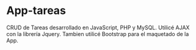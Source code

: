 # App-tareas
CRUD de Tareas desarrollado en JavaScript, PHP y MySQL.
Utilicé AJAX con la librería Jquery. Tambien utilicé Bootstrap para el maquetado de la App.

